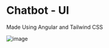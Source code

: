 # Chatbot - UI
Made Using Angular and Tailwind CSS

![image](https://github.com/user-attachments/assets/e75e891d-66cc-42a2-97db-d8b2d6aa89a2)
